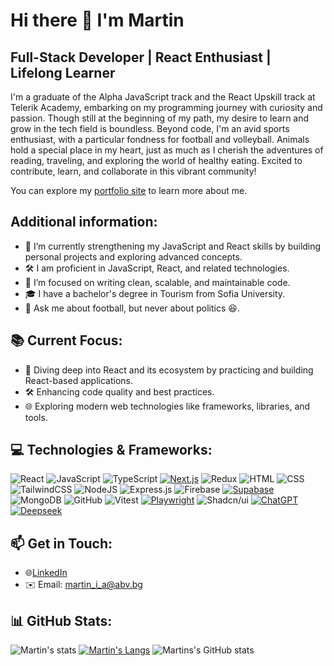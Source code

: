 # Hi there 👋 I'm Martin
## Full-Stack Developer | React Enthusiast | Lifelong Learner

I'm a graduate of the Alpha JavaScript track and the React Upskill track at Telerik Academy, embarking on my programming journey with curiosity and passion. Though still at the beginning of my path, my desire to learn and grow in the tech field is boundless. Beyond code, I'm an avid sports enthusiast, with a particular fondness for football and volleyball. Animals hold a special place in my heart, just as much as I cherish the adventures of reading, traveling, and exploring the world of healthy eating. Excited to contribute, learn, and collaborate in this vibrant community!

You can explore my [portfolio site](https://portfolio-m-a.vercel.app/) to learn more about me.

## Additional information:
- 🌱 I’m currently strengthening my JavaScript and React skills by building personal projects and exploring advanced concepts.
- 🛠️ I am proficient in JavaScript, React, and related technologies.
- 🔭 I’m focused on writing clean, scalable, and maintainable code.
- 🎓 I have a bachelor's degree in Tourism from Sofia University.
- 💬 Ask me about football, but never about politics 😆.

## 📚 Current Focus:
- 🌱 Diving deep into React and its ecosystem by practicing and building React-based applications.
- 🛠️ Enhancing code quality and best practices.
- 🌐 Exploring modern web technologies like frameworks, libraries, and tools.

## 💻 Technologies & Frameworks:
![React](https://img.shields.io/badge/React-%2320232a.svg?logo=react&logoColor=%2361DAFB) ![JavaScript](https://img.shields.io/badge/JavaScript-F7DF1E?logo=javascript&logoColor=000) ![TypeScript](https://img.shields.io/badge/TypeScript-3178C6?logo=typescript&logoColor=fff) [![Next.js](https://img.shields.io/badge/Next.js-black?logo=next.js&logoColor=white)](#) ![Redux](https://img.shields.io/badge/Redux-764ABC?logo=redux&logoColor=fff)  ![HTML](https://img.shields.io/badge/HTML-%23E34F26.svg?logo=html5&logoColor=white) ![CSS](https://img.shields.io/badge/CSS-1572B6?logo=css3&logoColor=fff) ![TailwindCSS](https://img.shields.io/badge/Tailwind%20CSS-%2338B2AC.svg?logo=tailwind-css&logoColor=white)  ![NodeJS](https://img.shields.io/badge/Node.js-6DA55F?logo=node.js&logoColor=white)  ![Express.js](https://img.shields.io/badge/Express.js-%23404d59.svg?logo=express&logoColor=%2361DAFB)
 ![Firebase](https://img.shields.io/badge/Firebase-039BE5?logo=Firebase&logoColor=white) [![Supabase](https://img.shields.io/badge/Supabase-3FCF8E?logo=supabase&logoColor=fff)](#) ![MongoDB](https://img.shields.io/badge/MongoDB-%234ea94b.svg?logo=mongodb&logoColor=white) ![GitHub](https://img.shields.io/badge/GitHub-%23121011.svg?logo=github&logoColor=white) ![Vitest](https://img.shields.io/badge/-vitest-6e9f18?style=flat&logo=vitest&logoColor=ffffff) [![Playwright](https://custom-icon-badges.demolab.com/badge/Playwright-2EAD33?logo=playwright&logoColor=fff)](#) ![Shadcn/ui](https://img.shields.io/badge/shadcn%2Fui-000?logo=shadcnui&logoColor=fff)
 [![ChatGPT](https://img.shields.io/badge/ChatGPT-74aa9c?logo=openai&logoColor=white)](#) [![Deepseek](https://custom-icon-badges.demolab.com/badge/Deepseek-4D6BFF?logo=deepseek&logoColor=fff)](#)

 ## 📫 Get in Touch:
- 🌐[LinkedIn](https://www.linkedin.com/in/martin-andreev-078b02366/)
- ✉️ Email: martin_i_a@abv.bg

 ## 📊 GitHub Stats:
![Martin's stats](https://git-hub-streak-stats.vercel.app/?user=Martin-Andreev-288&theme=dark)
[![Martin's Langs](https://github-readme-stats.vercel.app/api/top-langs/?username=Martin-Andreev-288&layout=donut&theme=dark)](https://github.com/anuraghazra/github-readme-stats)
![Martins's GitHub stats](https://github-readme-stats.vercel.app/api?username=Martin-Andreev-288&show_icons=true&theme=radical)
